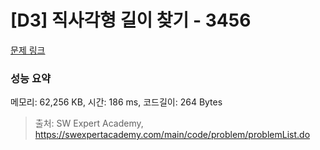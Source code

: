 # [D3] 직사각형 길이 찾기 - 3456 

[문제 링크](https://swexpertacademy.com/main/code/problem/problemDetail.do?contestProbId=AWFPmsqqALwDFAV0) 

### 성능 요약

메모리: 62,256 KB, 시간: 186 ms, 코드길이: 264 Bytes



> 출처: SW Expert Academy, https://swexpertacademy.com/main/code/problem/problemList.do